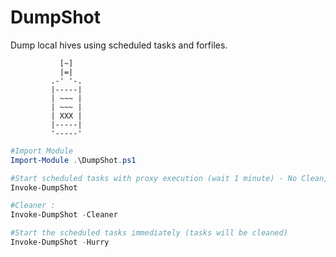 # DumpShot
Dump local hives using scheduled tasks and forfiles. 


               [~]
               |=|
             .-' '-.
             |-----|
             | ~~~ |
             | ~~~ |
             | XXX |
             |-----|
             '-----'

```powershell
#Import Module
Import-Module .\DumpShot.ps1

#Start scheduled tasks with proxy execution (wait 1 minute) - No Clean, Better for Decorrelation
Invoke-DumpShot

#Cleaner :
Invoke-DumpShot -Cleaner

#Start the scheduled tasks immediately (tasks will be cleaned)
Invoke-DumpShot -Hurry

```
